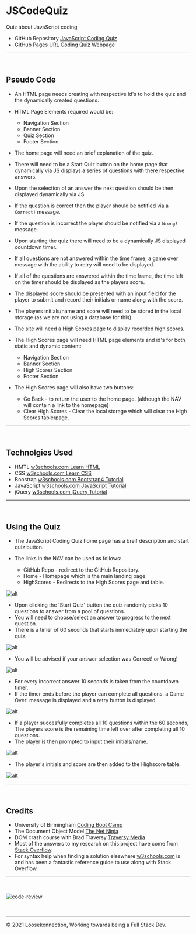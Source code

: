 # JSCodeQuiz
Quiz about JavaScript coding

*   GitHub Repository [JavaScript Coding Quiz](https://github.com/Loosekonnection/JSCodeQuiz)
*   GitHub Pages URL [Coding Quiz Webpage](https://loosekonnection.github.io/JSCodeQuiz/)
---

<br>

## Pseudo Code

*   An HTML page needs creating with respective id's to hold the quiz and the dynamically created questions.
*   HTML Page Elements required would be:

    *   Navigation Section
    *   Banner Section
    *   Quiz Section
    *   Footer Section

*   The home page will need an brief explanation of the quiz.
*   There will need to be a Start Quiz button on the home page that dynamically via JS displays a series of questions with there respective answers.
*   Upon the selection of an answer the next question should be then displayed dynamically via JS.
*   If the question is correct then the player should be notified via a ```Correct!``` message.
*   If the question is incorrect the player should be notified via a ```Wrong!``` message.
*   Upon starting the quiz there will need to be a dynamically JS displayed countdown timer.
*   If all questions are not answered within the time frame, a game over message with the ability to retry will need to be displayed.
*   If all of the questions are answered within the time frame, the time left on the timer should be displayed as the players score.
*   The displayed score should be presented with an input field for the player to submit and record their initials or name along with the score.
*   The players initials/name and score will need to be stored in the local storage (as we are not using a database for this).
*   The site will need a High Scores page to display recorded high scores.
*   The High Scores page will need HTML page elements and id's for both static and dynamic content:

    *   Navigation Section
    *   Banner Section
    *   High Scores Section
    *   Footer Section

*   The High Scores page will also have two buttons:

    *   Go Back - to return the user to the home page. (although the NAV will contain a link to the homepage)
    *   Clear High Scores - Clear the local storage which will clear the High Scores table/page.


---

<br>

## Technolgies Used

*   HMTL [w3schools.com Learn HTML](https://www.w3schools.com/html/default.asp)
*   CSS [w3schools.com Learn CSS](https://www.w3schools.com/css/default.asp)
*   Boostrap [w3schools.com Bootstrap4 Tutorial](https://www.w3schools.com/bootstrap4/default.asp)
*   JavaScript [w3schools.com JavaScript Tutorial](https://www.w3schools.com/js/default.asp)
*   jQuery [w3schools.com jQuery Tutorial](https://www.w3schools.com/jquery/default.asp)
---

<br>

##  Using the Quiz

*   The JavaScript Coding Quiz home page has a breif description and start quiz button.
*   The links in the NAV can be used as follows:

    *   GitHub Repo - redirect to the GitHub Repository.
    *   Home - Homepage which is the main landing page.
    *   HighScores - Redirects to the High Scores page and table.   

![alt](README_img/screenshot_01.PNG)

*   Upon clicking the 'Start Quiz' button the quiz randomly picks 10 questions to answer from a pool of questions.
*   You will need to choose/select an answer to progress to the next question.
*   There is a timer of 60 seconds that starts immediately upon starting the quiz.

![alt](README_img/screenshot_02.PNG)

*   You will be advised if your answer selection was Correct! or Wrong!

![alt](README_img/screenshot_03.PNG)

*   For every incorrect answer 10 seconds is taken from the countdown timer.
*   If the timer ends before the player can complete all questions, a Game Over! message is displayed and a retry button is displayed.

![alt](README_img/screenshot_04.PNG)

*   If a player succesfully completes all 10 questions within the 60 seconds, The players score is the remaining time left over after completing all 10 questions.
*   The player is then prompted to input their initials/name.

![alt](README_img/screenshot_05.PNG)

*   The player's initials and score are then added to the Highscore table.

![alt](README_img/screenshot_06.PNG)

---

<br>

## Credits

*   University of Birmingham [Coding Boot Camp](https://bootcamp.birmingham.ac.uk/coding/)
*   The Document Object Model [The Net Ninja](https://www.youtube.com/watch?v=wKBu_dEaF9E&list=PL4cUxeGkcC9haFPT7J25Q9GRB_ZkFrQAc&index=6)
*   DOM crash course with Brad Traversy [Traversy Media](https://www.youtube.com/watch?v=0ik6X4DJKCc&list=PLillGF-RfqbbnEGy3ROiLWk7JMCuSyQtX&index=2)
*   Most of the answers to my research on this project have come from [Stack Overflow](https://stackoverflow.com/).
*   For syntax help when finding a solution elsewhere [w3schools.com](https://www.w3schools.com/jsref/default.asp) is and has been a fantastic reference guide to use along with Stack Overflow.

---
<br>

![code-review](https://img.shields.io/badge/code--review-ready%20for%20review-green)

<br>

---
© 2021 Loosekonnection, Working towards being a Full Stack Dev.
